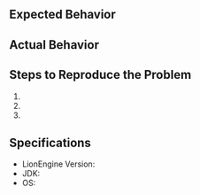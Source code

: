 ## Expected Behavior


## Actual Behavior


## Steps to Reproduce the Problem

  1.
  1.
  1.

## Specifications

  - LionEngine Version:
  - JDK:
  - OS:
